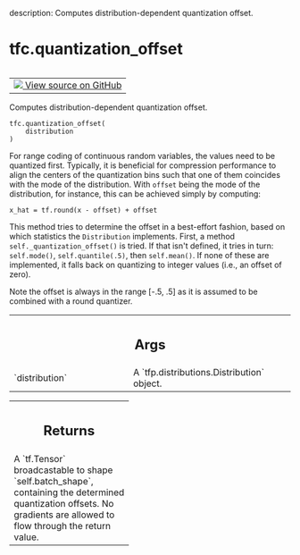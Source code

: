 description: Computes distribution-dependent quantization offset.

<div itemscope itemtype="http://developers.google.com/ReferenceObject">
<meta itemprop="name" content="tfc.quantization_offset" />
<meta itemprop="path" content="Stable" />
</div>

# tfc.quantization_offset

<!-- Insert buttons and diff -->

<table class="tfo-notebook-buttons tfo-api nocontent" align="left">
<td>
  <a target="_blank" href="https://github.com/tensorflow/compression/tree/master/tensorflow_compression/python/distributions/helpers.py#L88-L131">
    <img src="https://www.tensorflow.org/images/GitHub-Mark-32px.png" />
    View source on GitHub
  </a>
</td>
</table>



Computes distribution-dependent quantization offset.

<pre class="devsite-click-to-copy prettyprint lang-py tfo-signature-link">
<code>tfc.quantization_offset(
    distribution
)
</code></pre>



<!-- Placeholder for "Used in" -->

For range coding of continuous random variables, the values need to be
quantized first. Typically, it is beneficial for compression performance to
align the centers of the quantization bins such that one of them coincides
with the mode of the distribution. With `offset` being the mode of the
distribution, for instance, this can be achieved simply by computing:
```
x_hat = tf.round(x - offset) + offset
```

This method tries to determine the offset in a best-effort fashion, based on
which statistics the `Distribution` implements. First, a method
`self._quantization_offset()` is tried. If that isn't defined, it tries in
turn: `self.mode()`, `self.quantile(.5)`, then `self.mean()`. If none of
these are implemented, it falls back on quantizing to integer values (i.e.,
an offset of zero).

Note the offset is always in the range [-.5, .5] as it is assumed to be
combined with a round quantizer.

<!-- Tabular view -->
 <table class="responsive fixed orange">
<colgroup><col width="214px"><col></colgroup>
<tr><th colspan="2"><h2 class="add-link">Args</h2></th></tr>

<tr>
<td>
`distribution`
</td>
<td>
A `tfp.distributions.Distribution` object.
</td>
</tr>
</table>



<!-- Tabular view -->
 <table class="responsive fixed orange">
<colgroup><col width="214px"><col></colgroup>
<tr><th colspan="2"><h2 class="add-link">Returns</h2></th></tr>
<tr class="alt">
<td colspan="2">
A `tf.Tensor` broadcastable to shape `self.batch_shape`, containing
the determined quantization offsets. No gradients are allowed to flow
through the return value.
</td>
</tr>

</table>

